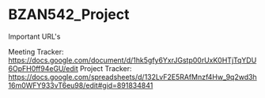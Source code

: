 # BZAN542_Project

Important URL's

Meeting Tracker: https://docs.google.com/document/d/1hk5gfy6YxrJGstp00rUxK0HTjTqYDU6OpFH0ff94eGU/edit
Project Tracker: https://docs.google.com/spreadsheets/d/132LvF2E5RAfMnzf4Hw_9q2wd3h16m0WFY933vT6eu98/edit#gid=891834841
